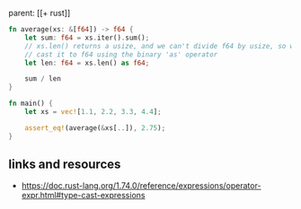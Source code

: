 parent: [[+ rust]]

```rust
fn average(xs: &[f64]) -> f64 {
    let sum: f64 = xs.iter().sum();
    // xs.len() returns a usize, and we can't divide f64 by usize, so we
    // cast it to f64 using the binary 'as' operator
    let len: f64 = xs.len() as f64;

    sum / len
}

fn main() {
    let xs = vec![1.1, 2.2, 3.3, 4.4];

    assert_eq!(average(&xs[..]), 2.75);
}
```

## links and resources

- https://doc.rust-lang.org/1.74.0/reference/expressions/operator-expr.html#type-cast-expressions
